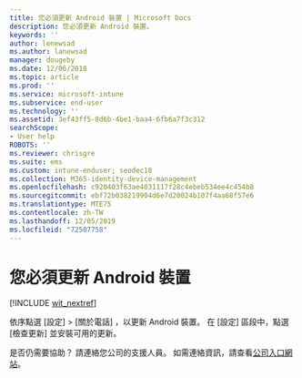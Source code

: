 ```yaml
---
title: 您必須更新 Android 裝置 | Microsoft Docs
description: 您必須更新 Android 裝置。
keywords: ''
author: lenewsad
ms.author: lanewsad
manager: dougeby
ms.date: 12/06/2018
ms.topic: article
ms.prod: ''
ms.service: microsoft-intune
ms.subservice: end-user
ms.technology: ''
ms.assetid: 3ef43ff5-8d6b-4be1-baa4-6fb6a7f3c312
searchScope:
- User help
ROBOTS: ''
ms.reviewer: chrisgre
ms.suite: ems
ms.custom: intune-enduser; seodec18
ms.collection: M365-identity-device-management
ms.openlocfilehash: c920403f63ae4031117f28c4ebeb534ee4c454b8
ms.sourcegitcommit: ebf72b038219904d6e7d20024b107f4aa68f57e6
ms.translationtype: MTE75
ms.contentlocale: zh-TW
ms.lasthandoff: 12/05/2019
ms.locfileid: "72507758"
---
```

# <a name="you-need-to-update-your-android-device"></a>您必須更新 Android 裝置

[!INCLUDE [wit_nextref](includes/end-user-os-update-guidance.md)]

依序點選 [設定]   > [關於電話]  ，以更新 Android 裝置。 在 [設定]  區段中，點選 [檢查更新]  並安裝可用的更新。

是否仍需要協助？ 請連絡您公司的支援人員。 如需連絡資訊，請查看[公司入口網站](https://go.microsoft.com/fwlink/?linkid=2010980)。
